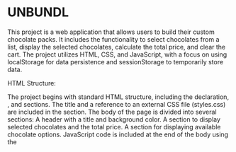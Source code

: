 # UNBUNDL
This project is a web application that allows users to build their custom chocolate packs. It includes the functionality to select chocolates from a list, display the selected chocolates, calculate the total price, and clear the cart. The project utilizes HTML, CSS, and JavaScript, with a focus on using localStorage for data persistence and sessionStorage to temporarily store data.

HTML Structure:

The project begins with standard HTML structure, including the declaration, <head>, and <body> sections.
The title and a reference to an external CSS file (styles.css) are included in the <head> section.
The body of the page is divided into several sections:
A header with a title and background color.
A section to display selected chocolates and the total price.
A section for displaying available chocolate options.
JavaScript code is included at the end of the body using the <script> tag.
CSS Styling:

The CSS in styles.css defines the layout and styling of the web page, including the appearance of chocolates and buttons.
It also contains responsive styles for different screen sizes, adjusting the layout of chocolates and selected chocolates for smaller screens.
JavaScript Functionality:

An array chocolates is defined to store information about available chocolates, including their name, image, and price.
An empty array selectedChocolates is initialized to store the chocolates selected by the user.
LocalStorage Usage:

When the page loads, the script checks if there are previously selected chocolates stored in localStorage. If yes, it loads them into the selectedChocolates array.
A function called saveChocolatesToLocalStorage is defined to save the selectedChocolates array to localStorage before the page is unloaded. This ensures that the selected chocolates persist even if the user refreshes the page or returns later.
The loadChocolatesFromLocalStorage function is called to load chocolates from localStorage when the page loads.
Dynamic Chocolate Generation:

The generateChocolateOptions function dynamically generates HTML elements to display available chocolates. It loops through the chocolates array and creates a div for each chocolate with its name, image, and an "Add to Cart" button.
When the "Add to Cart" button is clicked for a chocolate, the handleChocolateSelection function is called. It adds the selected chocolate to the selectedChocolates array and updates the displayed selected chocolates.
If the user tries to add more than 8 chocolates, they receive an alert indicating the maximum selection limit.
Displaying Selected Chocolates:

The displaySelectedChocolates function populates the "selected-chocolates" section with the chocolates the user has selected. It creates a div for each selected chocolate, displaying its name, image, and price.
Clearing the Cart:

The "Clear Cart" button allows the user to clear their selection. When clicked, it prompts the user for confirmation, and if confirmed, it clears the localStorage and updates the display to show an empty cart.
Updating Total Price:

The updateTotalPrice function calculates and displays the total price of the selected chocolates. It iterates through the selectedChocolates array, summing up the prices of all selected chocolates, and updates the displayed total price.
Responsive Design:

The CSS includes media queries to adjust the layout for smaller screens, ensuring that the page remains user-friendly on various devices.
SessionStorage (not used in this code snippet):

While this code primarily uses localStorage for long-term data persistence, sessionStorage could be used for temporary storage of data that should only be available for the duration of a session (until the browser tab is closed). In this project, localStorage is sufficient because it allows the user to return and maintain their selected chocolates even after closing and reopening the browser.
In summary, this project provides a user-friendly interface for customizing chocolate packs, utilizes localStorage to persist user selections across sessions, and includes features for adding, clearing, and displaying selected chocolates. Additionally, it adapts to different screen sizes to enhance the user experience.





